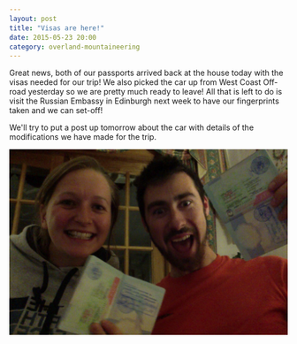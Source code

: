 ```yaml
---
layout: post
title: "Visas are here!"
date: 2015-05-23 20:00
category: overland-mountaineering
---
```


Great news, both of our passports arrived back at the house today with the visas needed for our trip!  We also picked the car up from West Coast Off-road yesterday so we are pretty much ready to leave!  All that is left to do is visit the Russian Embassy in Edinburgh next week to have our fingerprints taken and we can set-off!

We'll try to put a post up tomorrow about the car with details of the modifications we have made for the trip.

![visas](/photos/visas/visas.jpg "visas")
